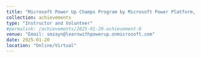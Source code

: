 ```yaml
---
title: "Microsoft Power Up Champs Program by Microsoft Power Platform, Volunteer"
collection: achievements
type: "Instructor and Volunteer"
#permalink: /achievements/2025-01-20-achievement-8
venue: "Email: smzayn@learnwithpowerup.onmicrosoft.com"
date: 2025-01-20
location: "Online/Virtual"
---
```




